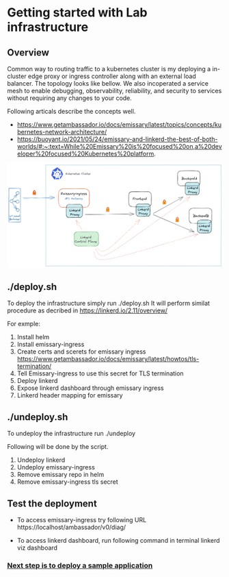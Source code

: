 # Getting started with Lab infrastructure

## Overview

Common way to routing traffic to a kubernetes cluster is my deploying a in-cluster edge proxy or ingress controller along with an external load balancer. The topology looks like bellow. We also incoperated a service mesh to enable debugging, observability, reliability, and security to services without requiring any changes to your code.

Following articals describe the concepts well.
- https://www.getambassador.io/docs/emissary/latest/topics/concepts/kubernetes-network-architecture/
- https://buoyant.io/2021/05/24/emissary-and-linkerd-the-best-of-both-worlds/#:~:text=While%20Emissary%20is%20focused%20on,a%20developer%20focused%20Kubernetes%20platform.

!["microservice-deployment.png"](./../images/microservice-deployment.png)

## ./deploy.sh

To deploy the infrastructure simply run ./deploy.sh
It will perform similat procedure as decribed in https://linkerd.io/2.11/overview/

For exmple:
1. Install helm 
2. Install emissary-ingress
3. Create certs and scerets for emissary ingress 
   https://www.getambassador.io/docs/emissary/latest/howtos/tls-termination/
4. Tell Emissary-ingress to use this secret for TLS termination
5. Deploy linkerd
6. Expose linkerd dashboard through emissary ingress
7. Linkerd header mapping for emissary

## ./undeploy.sh

To undeploy the infrastructure run ./undeploy

Following will be done by the script.
1. Undeploy linkerd
2. Undeploy emissary-ingress
3. Remove emissary repo in helm
4. Remove emissary-ingress tls secret

## Test the deployment

- To access emissary-ingress try following URL
https://localhost/ambassador/v0/diag/

- To access linkerd dashboard, run following command in terminal
linkerd viz dashboard

### [Next step is to deploy a sample application](../apps/emojivoto/README.md)